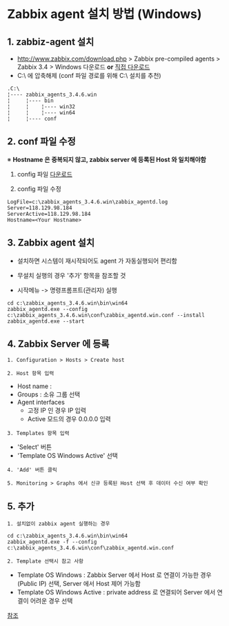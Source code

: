 # Zabbix agent 설치 방법 (Windows)

## 1. zabbiz-agent 설치
   * http://www.zabbix.com/download.php > Zabbix pre-compiled agents > Zabbix 3.4 > Windows 다운로드 **or** [직접 다운로드](https://www.zabbix.com/downloads/3.4.6/zabbix_agents_3.4.6.win.zip)
   * C:\ 에 압축해제 (conf 파일 경로를 위해 C:\ 설치를 추천)

   ```diretory
.C:\
¦---- zabbix_agents_3.4.6.win
¦     ¦---- bin
¦     ¦    ¦---- win32
¦     ¦    ¦---- win64
¦     ¦---- conf
   ```

## 2. conf 파일 수정

  ※  **Hostname 은 중복되지 않고, zabbix server 에 등록된 Host 와 일치해야함**
  
  1. config 파일 [다운로드](https://raw.githubusercontent.com/ipmstyle/zabbix_on_raspberry_pi/master/conf/zabbix_agentd.win.conf)
  
  2. config 파일 수정

   ```
LogFile=c:\zabbix_agents_3.4.6.win\zabbix_agentd.log
Server=118.129.98.184
ServerActive=118.129.98.184
Hostname=<Your Hostname>
   ```

## 3. Zabbix agent 설치

  * 설치하면 시스템이 재시작되어도 agent 가 자동실행되어 편리함
  * 무설치 실행의 경우 '추가' 항목을 참조할 것

  * 시작메뉴 -> 명령프롬프트(관리자) 실행
  ```
cd c:\zabbix_agents_3.4.6.win\bin\win64
zabbix_agentd.exe --config c:\zabbix_agents_3.4.6.win\conf\zabbix_agentd.win.conf --install
zabbix_agentd.exe --start
  ```

## 4. Zabbix Server 에 등록

    1. Configuration > Hosts > Create host

    2. Host 항목 입력
   - Host name : <Your name>
   - Groups : 소유 그룹 선택
   - Agent interfaces
        * 고정 IP 인 경우 IP 입력
        * Active 모드의 경우 0.0.0.0 입력

    3. Templates 항목 입력
   - 'Select' 버튼
   - 'Template OS Windows Active' 선택

    4. 'Add' 버튼 클릭

    5. Monitoring > Graphs 에서 신규 등록된 Host 선택 후 데이터 수신 여부 확인

## 5. 추가

    1. 설치없이 zabbix agent 실행하는 경우

   ```
   cd c:\zabbix_agents_3.4.6.win\bin\win64
   zabbix_agentd.exe -f --config c:\zabbix_agents_3.4.6.win\conf\zabbix_agentd.win.conf
   ```

    2. Template 선택시 참고 사항

   - Template OS Windows : Zabbix Server 에서 Host 로 연결이 가능한 경우 (Public IP) 선택, Server 에서 Host 제어 가능함
   - Template OS Windows Active : private address 로 연결되어 Server 에서 연결이 어려운 경우 선택

[참조](http://www.zabbix.com/download.php)
